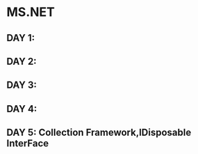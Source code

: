 # MS.NET
## DAY 1:
## DAY 2:
## DAY 3:
## DAY 4:
## DAY 5: Collection Framework,IDisposable InterFace
